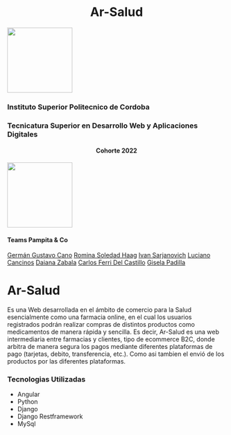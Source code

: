<h1 align= "center">Ar-Salud</h1>
<p aling="center"> 
    <a href="https://www.ispc.edu.ar/"><img src="https://www.ispc.edu.ar/wp-content/uploads/2020/09/Isologotipo_ISPC_blanco-transparente-300x200.png" alt="" style="width: 150px"></a>
</p>
<h3 aling= "center">Instituto Superior Politecnico de Cordoba</h3>
<h3 aling= "center">Tecnicatura Superior en Desarrollo Web y Aplicaciones Digitales</h3>
<h4 align="center">Cohorte 2022</h4>


<p aling= "center">
    <a href="https://github.com/GERGUSCANO/ISPC-2023"><img src="https://drive.google.com/file/d/1NEIb_gezXd_wXehBDvPQ_a7Gyq0CMIDX/view?usp=drive_link" alt="" style="width: 150px;"></a>
    <h4 aling= "center">Teams Pampita & Co</h4>
</p>


[Germán Gustavo Cano](https://github.com/GERGUSCANO)
[Romina Soledad Haag](https://github.com/RominaSolHaag)
[Ivan Sarjanovich](https://github.com/Sarja97)
[Luciano Cancinos](https://github.com/devluchoc)
[Daiana Zabala](https://github.com/DZabala7)
[Carlos Ferri Del Castillo](https://github.com/Carlos-Ferri-Del-Castillo)
[Gisela Padilla](https://github.com/Gisel82)

# Ar-Salud

Es una Web desarrollada en el ámbito de comercio para la Salud esencialmente como una farmacia online, en el cual los usuarios registrados podrán realizar compras de distintos productos como medicamentos de manera rápida y sencilla. Es decir, Ar-Salud es una web intermediaria entre farmacias y clientes, tipo de ecommerce B2C, donde arbitra de manera segura los pagos mediante diferentes plataformas de pago (tarjetas, debito, transferencia, etc.). Como asi tambien el envió de los productos por
las diferentes plataformas.

### Tecnologias Utilizadas

* Angular
* Python
* Django
* Django Restframework
* MySql
